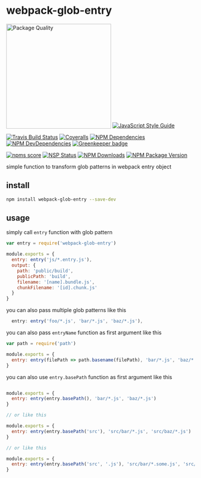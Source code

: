 # webpack-glob-entry

[<img src="http://npm.packagequality.com/badge/webpack-glob-entry.png?size=2" alt="Package Quality" width="280" valign="bottom">](http://packagequality.com/#?package=webpack-glob-entry)
[![JavaScript Style Guide](https://cdn.rawgit.com/feross/standard/master/badge.svg)](https://github.com/feross/standard)

[![Travis Build Status](https://img.shields.io/travis/thecotne/webpack-glob-entry.svg?style=flat-square&maxAge=300)](https://travis-ci.org/thecotne/webpack-glob-entry)
[![Coveralls](https://img.shields.io/coveralls/thecotne/webpack-glob-entry.svg?style=flat-square&maxAge=300)](https://coveralls.io/github/thecotne/webpack-glob-entry)
[![NPM Dependencies](https://img.shields.io/david/thecotne/webpack-glob-entry.svg?style=flat-square&maxAge=300)](https://david-dm.org/thecotne/webpack-glob-entry)
[![NPM DevDependencies](https://img.shields.io/david/dev/thecotne/webpack-glob-entry.svg?style=flat-square&maxAge=300)](https://david-dm.org/thecotne/webpack-glob-entry?type=dev)
[![Greenkeeper badge](https://badges.greenkeeper.io/thecotne/webpack-glob-entry.svg)](https://greenkeeper.io/)

[![npms score](https://badges.npms.io/webpack-glob-entry.svg?style=flat-square)](https://npms.io/search?q=webpack-glob-entry)
[![NSP Status](https://nodesecurity.io/orgs/thecotne/projects/35280f07-9926-441e-bc86-b4a46ad12f7a/badge)](https://nodesecurity.io/orgs/thecotne/projects/35280f07-9926-441e-bc86-b4a46ad12f7a)
[![NPM Downloads](https://img.shields.io/npm/dm/webpack-glob-entry.svg?style=flat-square&maxAge=300)](https://www.npmjs.com/package/webpack-glob-entry)
[![NPM Package Version](https://img.shields.io/npm/v/webpack-glob-entry.svg?style=flat-square&maxAge=300)](https://www.npmjs.com/package/webpack-glob-entry)

simple function to transform glob patterns in webpack entry object

## install

```bash
npm install webpack-glob-entry --save-dev
```

## usage

simply call `entry` function with glob pattern

```javascript
var entry = require('webpack-glob-entry')

module.exports = {
  entry: entry('js/*.entry.js'),
  output: {
    path: 'public/build',
    publicPath: 'build',
    filename: '[name].bundle.js',
    chunkFilename: '[id].chunk.js'
  }
}
```

you can also pass multiple glob patterns like this

```javascript
  entry: entry('foo/*.js', 'bar/*.js', 'baz/*.js'),
```

you can also pass `entryName` function as first argument like this

```javascript
var path = require('path')

module.exports = {
  entry: entry(filePath => path.basename(filePath), 'bar/*.js', 'baz/*.js')
}
```

you can also use `entry.basePath` function as first argument like this

```javascript

module.exports = {
  entry: entry(entry.basePath(), 'bar/*.js', 'baz/*.js')
}

// or like this

module.exports = {
  entry: entry(entry.basePath('src'), 'src/bar/*.js', 'src/baz/*.js')
}

// or like this

module.exports = {
  entry: entry(entry.basePath('src', '.js'), 'src/bar/*.some.js', 'src/baz/*.js')
}

```

